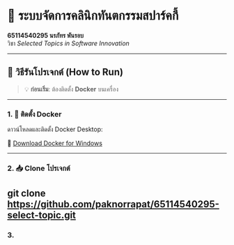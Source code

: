 # 🦷 ระบบจัดการคลินิกทันตกรรมสปาร์คกี้

**65114540295 นรภัทร พันรอบ**  
วิชา *Selected Topics in Software Innovation*

---

## 🚀 วิธีรันโปรเจกต์ (How to Run)

> 💡 **ก่อนเริ่ม**: ต้องติดตั้ง **Docker** บนเครื่อง

---

### 1. 🐳 ติดตั้ง Docker

ดาวน์โหลดและติดตั้ง Docker Desktop:

🔗 [Download Docker for Windows](https://docs.docker.com/desktop/setup/install/windows-install/)

---

### 2. 📥 Clone โปรเจกต์

git clone https://github.com/paknorrapat/65114540295-select-topic.git
---
### 3. 
